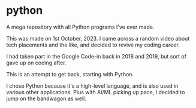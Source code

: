# python
A mega repository with all Python programs I've ever made. 

This was made on 1st October, 2023. I came across a random video about tech placements and the like, and decided to revive my coding career.

I had taken part in the Google Code-in back in 2018 and 2019, but sort of gave up on coding after. 

This is an attempt to get back, starting with Python.

I chose Python because it's a high-level language, and is also used in various other applications. Plus with AI/ML picking up pace, I decided to jump on the bandwagon as well.
